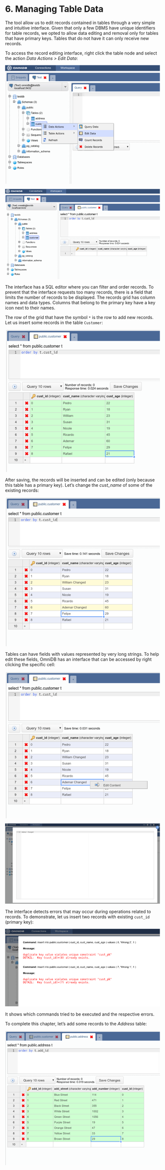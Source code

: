 # 6. Managing Table Data

The tool allow us to edit records contained in tables through a very simple and
intuitive interface. Given that only a few DBMS have unique identifiers for
table records, we opted to allow data editing and removal only for tables that
have primary keys. Tables that do not have it can only receive new records.

To access the record editing interface, right click the table node and select
the action *Data Actions > Edit Data*:

![](https://raw.githubusercontent.com/OmniDB/doc/master/img/image_041.png)

![](https://raw.githubusercontent.com/OmniDB/doc/master/img/image_042.png)

The interface has a SQL editor where you can filter and order records. To
prevent that the interface requests too many records, there is a field that
limits the number of records to be displayed. The records grid has column names
and data types. Columns that belong to the primary key have a key icon next to
their names.

The row of the grid that have the symbol `*` is the row to add new records. Let
us insert some records in the table `Customer`:

![](https://raw.githubusercontent.com/OmniDB/doc/master/img/image_043.png)

After saving, the records will be inserted and can be edited (only because this
table has a primary key). Let’s change the *cust_name* of some of the existing
records:

![](https://raw.githubusercontent.com/OmniDB/doc/master/img/image_044.png)

Tables can have fields with values represented by very long strings. To help
edit these fields, OmniDB has an interface that can be accessed by right
clicking the specific cell:

![](https://raw.githubusercontent.com/OmniDB/doc/master/img/image_045.png)

![](https://raw.githubusercontent.com/OmniDB/doc/master/img/image_046.png)

The interface detects errors that may occur during operations related to
records. To demonstrate, let us insert two records with existing `cust_id`
(primary key):

![](https://raw.githubusercontent.com/OmniDB/doc/master/img/image_047.png)

It shows which commands tried to be executed and the respective errors.

To complete this chapter, let’s add some records to the *Address* table:

![](https://raw.githubusercontent.com/OmniDB/doc/master/img/image_048.png)
